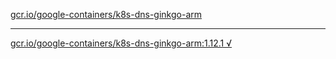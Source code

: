 [gcr.io/google-containers/k8s-dns-ginkgo-arm](https://hub.docker.com/r/anjia0532/k8s-dns-ginkgo-arm/tags/) 

----
[gcr.io/google-containers/k8s-dns-ginkgo-arm:1.12.1 √](https://hub.docker.com/r/anjia0532/k8s-dns-ginkgo-arm/tags/)


